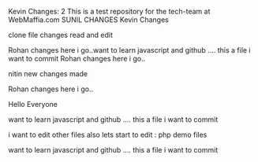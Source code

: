 Kevin Changes: 2
This is a test repository for the tech-team at WebMaffia.com
SUNIL CHANGES
Kevin Changes 

clone file changes read and edit 

Rohan changes here i go..want to learn javascript and github .... this a file i want to commit 
Rohan changes here i go..

nitin new changes made 
 
Rohan changes here i go..

Hello Everyone


want to learn javascript and github .... this a file i want to commit 

i want to edit other files also lets start to edit : php demo files

want to learn javascript and github .... this a file i want to commit 
